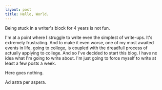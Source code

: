 ```yaml
---
layout: post
title: Hello, World.
---
```


Being stuck in a writer's block for 4 years is not fun. 

I'm at a point where I struggle to write even the simplest of write-ups. It's extremely frustrating. And to make it even worse, one of my most awaited events in life, going to college, is coupled with the dreadfull process of actually applying to college. And so I've decided to start this blog. I have no idea what I'm going to write about. I'm just going to force myself to write at least a few posts a week.

Here goes nothing.

Ad astra per aspera. 
